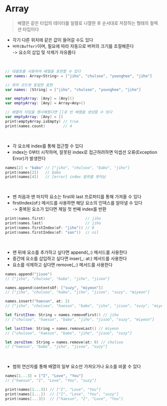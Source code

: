 # Array
> 배열은 같은 타입의 데이터를 일렬로 나열한 후 순서대로 저장하는 형태의 컬렉션 타입이다
- 각기 다른 위치에 같은 값이 들어갈 수도 있다
- `버퍼(Buffer)`이며, 필요에 따라 자동으로 버퍼의 크기를 조절해준다  
  -> 요소의 삽입 및 삭제가 자유롭다
<br>

```swift
// 대괄호를 사용하여 배열을 표현할 수 있다
var names: Array<String> = ["jiho", "chulsoo", "younghee", "jiho"]

// 위의 코드와 동일한 표현
var names: [String] = ["jiho", "chulsoo", "younghee", "jiho"]

var emptyArray: [Any] = [Any]()
var emptyArray: [Any] = Array<Any>()

// 배열의 타입을 명시해줬다면 []로 빈 배열을 생성할 수 있다
var emptyArray: [Any] = []
print(emptyArray.isEmpty) // true
print(names.count)        // 4
```
<br>

- 각 요소에 index를 통해 접근할 수 있다
- index는 0부터 시작하며, 잘못된 index로 접근하려하면 익셉션 오류(Exception Error)가 발생한다
```swift
names[2] = "babo" // ["jiho", "chulsoo", "babo", "jiho"]
print(names[2])   // babo
print(names[4])   // [error] index 범위를 벗어남
```
<br>

- 맨 처음과 맨 마지막 요소는 first와 last 프로퍼티를 통해 가져올 수 있다
- firstIndex(of:) 메서드를 사용하면 해당 요소의 인덱스를 알아낼 수 있다  
  -> 중복된 요소가 있다면 제일 첫 번째 index를 반환
```swift
print(names.first)                  // jiho
print(names.last)                   // jiho
print(names.firstIndex(of: "jiho")) // 0
print(names.firstIndex(of: "son"))  // nil
```
<br>

- 맨 뒤에 요소를 추가하고 싶다면 append(_:) 메서드를 사용한다
- 중간에 요소를 삽입하고 싶다면 inser(_: at:) 메서드를 사용한다
- 요소를 삭제하고 싶다면 remove(_:) 메서드를 사용한다
```swift
names.append("jisoo") 
// ["jiho", "chulsoo", "babo", "jiho", "jisoo"]

names.append(contentsOf: ["suzy", "miyeon"])
// ["jiho", "chulsoo", "babo", "jiho", "jisoo", "suzy", "miyeon"]

names.insert("haesun", at: 2)
// ["jiho", "chulsoo", "haesun", "babo", "jiho", "jisoo", "suzy", "miyeon"]

let firstItem: String = names.removeFirst() // jiho
// ["chulsoo", "haesun", "babo", "jiho", "jisoo", "suzy", "miyeon"]

let lastItem: String = names.removeLast() // miyeon
// ["chulsoo", "haesun", "babo", "jiho", "jisoo", "suzy"]

let zeroItem: String = names.remove(at: 0) // chulsoo
// ["haesun", "babo", "jiho", "jisoo", "suzy"]
```
<br>

- 범위 연산자를 통해 배열의 일부 요소만 가져오거나 요소를 바꿀 수 있다
```swift
names[1...3] = ["I", "Love", "You"]
// ["haesun", "I", "Love", "You", "suzy"]

print(names[1...3]) // ["I", "Love", "You"]
print(names[1...])  // ["I", "Love", "You", "suzy"]
print(names[...3])  // ["haesun", "I", "Love", "You"]
```
<br>
